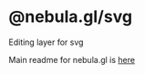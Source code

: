# @nebula.gl/svg

Editing layer for svg

Main readme for nebula.gl is [here](https://github.com/uber/nebula.gl#readme)
